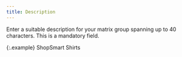 ```yaml
---
title: Description
---
```



Enter a suitable description for your matrix group spanning  up to 40 characters. This is a mandatory field.


{:.example}
ShopSmart Shirts
